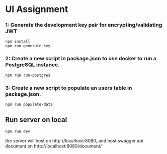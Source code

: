 # UI Assignment

### 1: Generate the development key pair for encrypting/validating JWT
```
npm install
npm run generate-key
```

### 2: Create a new script in package.json to use docker to run a PostgreSQL instance.
```
npm run run-postgres
```

### 3: Create a new script to populate an users table in package.json.
```
npm run populate-data
```

## Run server on local
```
npm run dev
```
the server will host on http://localhost:8080, and host swagger api document on http://localhost:8080/document/